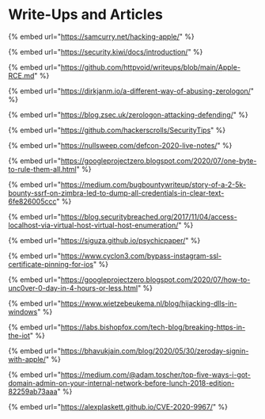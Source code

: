 # Write-Ups and Articles

{% embed url="https://samcurry.net/hacking-apple/" %}

{% embed url="https://security.kiwi/docs/introduction/" %}

{% embed url="https://github.com/httpvoid/writeups/blob/main/Apple-RCE.md" %}



{% embed url="https://dirkjanm.io/a-different-way-of-abusing-zerologon/" %}

{% embed url="https://blog.zsec.uk/zerologon-attacking-defending/" %}

{% embed url="https://github.com/hackerscrolls/SecurityTips" %}

{% embed url="https://nullsweep.com/defcon-2020-live-notes/" %}

{% embed url="https://googleprojectzero.blogspot.com/2020/07/one-byte-to-rule-them-all.html" %}

{% embed url="https://medium.com/bugbountywriteup/story-of-a-2-5k-bounty-ssrf-on-zimbra-led-to-dump-all-credentials-in-clear-text-6fe826005ccc" %}

{% embed url="https://blog.securitybreached.org/2017/11/04/access-localhost-via-virtual-host-virtual-host-enumeration/" %}

{% embed url="https://siguza.github.io/psychicpaper/" %}

{% embed url="https://www.cyclon3.com/bypass-instagram-ssl-certificate-pinning-for-ios" %}

{% embed url="https://googleprojectzero.blogspot.com/2020/07/how-to-unc0ver-0-day-in-4-hours-or-less.html" %}

{% embed url="https://www.wietzebeukema.nl/blog/hijacking-dlls-in-windows" %}

{% embed url="https://labs.bishopfox.com/tech-blog/breaking-https-in-the-iot" %}

{% embed url="https://bhavukjain.com/blog/2020/05/30/zeroday-signin-with-apple/" %}

{% embed url="https://medium.com/@adam.toscher/top-five-ways-i-got-domain-admin-on-your-internal-network-before-lunch-2018-edition-82259ab73aaa" %}

{% embed url="https://alexplaskett.github.io/CVE-2020-9967/" %}

